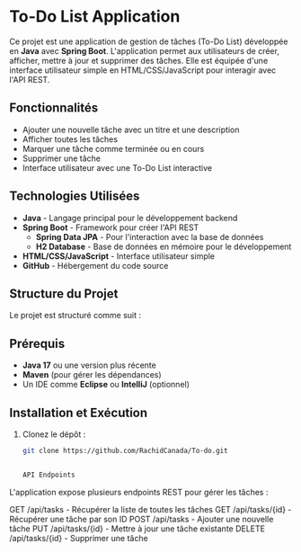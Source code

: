 # To-Do List Application

Ce projet est une application de gestion de tâches (To-Do List) développée en **Java** avec **Spring Boot**. L'application permet aux utilisateurs de créer, afficher, mettre à jour et supprimer des tâches. Elle est équipée d'une interface utilisateur simple en HTML/CSS/JavaScript pour interagir avec l'API REST.

## Fonctionnalités

- Ajouter une nouvelle tâche avec un titre et une description
- Afficher toutes les tâches
- Marquer une tâche comme terminée ou en cours
- Supprimer une tâche
- Interface utilisateur avec une To-Do List interactive

## Technologies Utilisées

- **Java** - Langage principal pour le développement backend
- **Spring Boot** - Framework pour créer l'API REST
  - **Spring Data JPA** - Pour l'interaction avec la base de données
  - **H2 Database** - Base de données en mémoire pour le développement
- **HTML/CSS/JavaScript** - Interface utilisateur simple
- **GitHub** - Hébergement du code source

## Structure du Projet

Le projet est structuré comme suit :


## Prérequis

- **Java 17** ou une version plus récente
- **Maven** (pour gérer les dépendances)
- Un IDE comme **Eclipse** ou **IntelliJ** (optionnel)

## Installation et Exécution

1. Clonez le dépôt :

   ```bash
   git clone https://github.com/RachidCanada/To-do.git


   API Endpoints
L'application expose plusieurs endpoints REST pour gérer les tâches :

GET /api/tasks - Récupérer la liste de toutes les tâches
GET /api/tasks/{id} - Récupérer une tâche par son ID
POST /api/tasks - Ajouter une nouvelle tâche
PUT /api/tasks/{id} - Mettre à jour une tâche existante
DELETE /api/tasks/{id} - Supprimer une tâche
